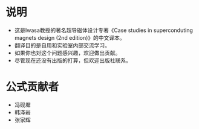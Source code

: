 # 说明
- 这是Iwasa教授的著名超导磁体设计专著《Case studies in superconduting magnets design (2nd edition)》的中文译本。
- 翻译目的是自用和实验室内部交流学习。
- 如果你也对这个问题感兴趣，欢迎做出贡献。
- 尽管现在还没有出版的打算，但欢迎出版社联系。

# 公式贡献者
- 冯砚墀
- 韩泽岩
- 张家辉
